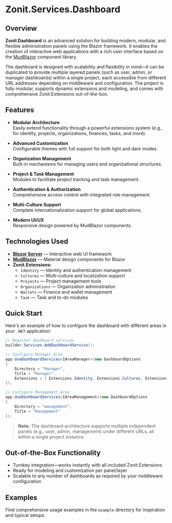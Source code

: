 # Zonit.Services.Dashboard

## Overview

**Zonit Dashboard** is an advanced solution for building modern, modular, and flexible administration panels using the Blazor framework. It enables the creation of interactive web applications with a rich user interface based on the [MudBlazor](https://mudblazor.com/) component library.

The dashboard is designed with scalability and flexibility in mind—it can be duplicated to provide multiple layered panels (such as user, admin, or manager dashboards) within a single project, each accessible from different URL addresses depending on middleware and configuration. The project is fully modular, supports dynamic extensions and modeling, and comes with comprehensive Zonit.Extensions out-of-the-box.

## Features

- **Modular Architecture**  
  Easily extend functionality through a powerful extensions system (e.g., for identity, projects, organizations, finances, tasks, and more).

- **Advanced Customization**  
  Configurable themes with full support for both light and dark modes.

- **Organization Management**  
  Built-in mechanisms for managing users and organizational structures.

- **Project & Task Management**  
  Modules to facilitate project tracking and task management.

- **Authentication & Authorization**  
  Comprehensive access control with integrated role management.

- **Multi-Culture Support**  
  Complete internationalization support for global applications.

- **Modern UI/UX**  
  Responsive design powered by MudBlazor components.

## Technologies Used

- **[Blazor Server](https://docs.microsoft.com/en-us/aspnet/core/blazor/)** — Interactive web UI framework
- **[MudBlazor](https://mudblazor.com/)** — Material design components for Blazor
- **Zonit.Extensions:**  
  - `Identity` — Identity and authentication management  
  - `Cultures` — Multi-culture and localization support  
  - `Projects` — Project management tools  
  - `Organizations` — Organization administration  
  - `Wallets` — Finance and wallet management  
  - `Task` — Task and to-do modules

## Quick Start

Here's an example of how to configure the dashboard with different areas in your `.NET` application:

```csharp
// Register dashboard services
builder.Services.AddDashboardService();

// Configure Manager Area
app.UseDashboardServices<IAreaManager>(new DashboardOptions
{
    Directory = "Manager",
    Title = "Manager",
    Extensions = [ Extensions.Identity, Extensions.Cultures, Extensions.Projects, Extensions.Organizations ]
});

// Configure Management Area
app.UseDashboardServices<IAreaManagement>(new DashboardOptions
{
    Directory = "management",
    Title = "Management"
});
```
> **Note:** The dashboard architecture supports multiple independent panels (e.g., user, admin, management) under different URLs, all within a single project instance.

## Out-of-the-Box Functionality

- Turnkey integration—works instantly with all included Zonit.Extensions
- Ready for modeling and customization per panel/layer
- Scalable to any number of dashboards as required by your middleware configuration

## Examples

Find comprehensive usage examples in the `example` directory for inspiration and typical setups.
